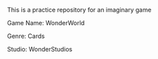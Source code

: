 This is a practice repository for an imaginary game

Game Name: WonderWorld

Genre: Cards

Studio: WonderStudios